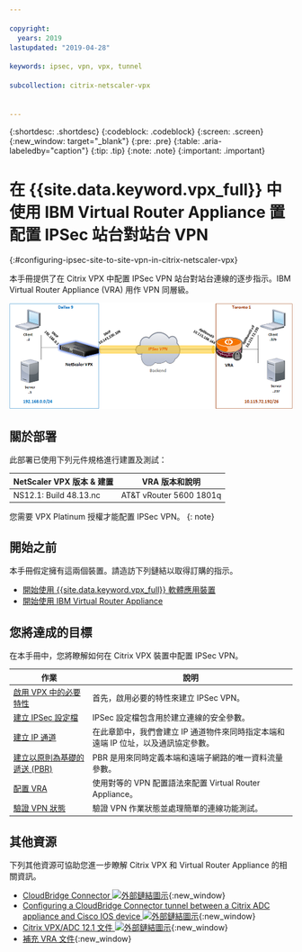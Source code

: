 ```yaml
---

copyright:
  years: 2019
lastupdated: "2019-04-28"

keywords: ipsec, vpn, vpx, tunnel

subcollection: citrix-netscaler-vpx


---
```


{:shortdesc: .shortdesc}
{:codeblock: .codeblock}
{:screen: .screen}
{:new_window: target="_blank"}
{:pre: .pre}
{:table: .aria-labeledby="caption"}
{:tip: .tip}
{:note: .note}
{:important: .important}

# 在 {{site.data.keyword.vpx_full}} 中使用 IBM Virtual Router Appliance 置配置 IPSec 站台對站台 VPN
{:#configuring-ipsec-site-to-site-vpn-in-citrix-netscaler-vpx}

本手冊提供了在 Citrix VPX 中配置 IPSec VPN 站台對站台連線的逐步指示。IBM Virtual Router Appliance (VRA) 用作 VPN 同層級。

<img src="images/ipsec1.png" alt="圖片" style="width: 600px;"/>

## 關於部署
此部署已使用下列元件規格進行建置及測試：

|NetScaler VPX 版本 & 建置|VRA 版本和說明| 
| ------------- | ------------- | 
| NS12.1: Build 48.13.nc |AT&T vRouter 5600 1801q|

您需要 VPX Platinum 授權才能配置 IPSec VPN。
{: note}

## 開始之前

本手冊假定擁有這兩個裝置。請造訪下列鏈結以取得訂購的指示。

-	[開始使用 {{site.data.keyword.vpx_full}} 軟體應用裝置](/docs/infrastructure/citrix-netscaler-vpx?topic=citrix-netscaler-vpx-getting-started)
-	[開始使用 IBM Virtual Router Appliance](/docs/infrastructure/virtual-router-appliance?topic=virtual-router-appliance-getting-started)

## 您將達成的目標

在本手冊中，您將瞭解如何在 Citrix VPX 裝置中配置 IPSec VPN。

 作業 |說明
------------- | -------------
[啟用 VPX 中的必要特性](/docs/infrastructure/citrix-netscaler-vpx?topic=citrix-netscaler-vpx-enable-required-features-in-vpx)|首先，啟用必要的特性來建立 IPSec VPN。
[建立 IPSec 設定檔](/docs/infrastructure/citrix-netscaler-vpx?topic=citrix-netscaler-vpx-creating-ipsec-profile)|IPSec 設定檔包含用於建立連線的安全參數。
[建立 IP 通道](/docs/infrastructure/citrix-netscaler-vpx?topic=citrix-netscaler-vpx-creating-ip-tunnel)|在此章節中，我們會建立 IP 通道物件來同時指定本端和遠端 IP 位址，以及通訊協定參數。
[建立以原則為基礎的遞送 (PBR)](/docs/infrastructure/citrix-netscaler-vpx?topic=citrix-netscaler-vpx-creating-policy-based-routing)|PBR 是用來同時定義本端和遠端子網路的唯一資料流量參數。
[配置 VRA](/docs/infrastructure/citrix-netscaler-vpx?topic=citrix-netscaler-vpx-configuring-vra)|使用對等的 VPN 配置語法來配置 Virtual Router Appliance。
[驗證 VPN 狀態](/docs/infrastructure/citrix-netscaler-vpx?topic=citrix-netscaler-vpx-verifying-vpn-tunnel-connection)|驗證 VPN 作業狀態並處理簡單的連線功能測試。

## 其他資源
下列其他資源可協助您進一步瞭解 Citrix VPX 和 Virtual Router Appliance 的相關資訊。

* [CloudBridge Connector ![外部鏈結圖示](../../icons/launch-glyph.svg "外部鏈結圖示")](https://docs.citrix.com/en-us/citrix-adc/12-1/system/cloudbridge-connector-introduction.html){:new_window}
* [Configuring a CloudBridge Connector tunnel between a Citrix ADC appliance and Cisco IOS device ![外部鏈結圖示](../../icons/launch-glyph.svg "外部鏈結圖示")](https://docs.citrix.com/en-us/citrix-adc/12-1/system/cloudbridge-connector-introduction/cloudbridge-connector-tunnel-cisco.html){:new_window}
* [Citrix VPX/ADC 12.1 文件 ![外部鏈結圖示](../../icons/launch-glyph.svg "外部鏈結圖示")](https://docs.citrix.com/en-us/citrix-adc/12-1){:new_window}
* [補充 VRA 文件](/docs/infrastructure/virtual-router-appliance/vra-docs.html#supplemental-vra-documentation){:new_window}
